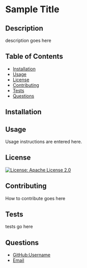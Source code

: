 # Sample Title

  ## Description

  description goes here

  ## Table of Contents

  - [Installation](#installation)
  - [Usage](#usage)
  - [License](#license)
  - [Contributing](#contributing)
  - [Tests](#tests)
  - [Questions](#questions)


  ## Installation

  

  ## Usage 

  Usage instructions are entered here.

  ## License

  [![License: Apache License 2.0](https://img.shields.io/badge/License-Apache_2.0-blue.svg)](https://opensource.org/licenses/Apache-2.0)


  ## Contributing

  How to contribute goes here

  ## Tests

  tests go here

  ## Questions
   - [GitHub:Username](https://github.com/Username)
   - [Email](email)

